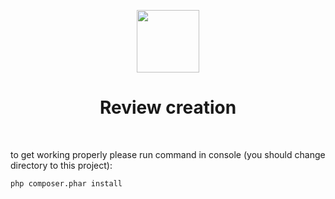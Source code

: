 <p align="center">
    <a href="https://github.com/yiisoft" target="_blank">
        <img src="https://avatars0.githubusercontent.com/u/993323" height="100px">
    </a>
    <h1 align="center">Review creation</h1>
    <br>
</p>

to get working properly please run command in console (you should change directory to this project):

`php composer.phar install` 